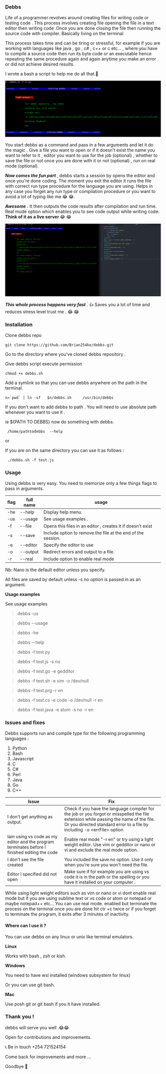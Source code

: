 <h3>Debbs</h3>

Life of a programmer revolves around creating files for writing code or testing code .
This process involves creating file opening the file in a text editor then writing code .Once you are done
closing the file then running the source code with compiler. Basically living on the terminal

This process takes time and can be tiring or stressful, for example if you are working with languages like java , go , c# , c++ or c etc... , where you have to compile a source code then run its byte code or an executable hence repeating the same procedure again and again anytime you make an error or did not achieve desired results.

I wrote a bash a script to help me do all that.💪

![Debbs image](./dbs/debbs.png)

You start debbs as a command and pass in a few arguments and let it do the magic . Give a file you want to open or if it doesn't exist the name you want to refer to it , editor you want to use for the job (optional) , whether to save the file or not once you are done with it or not (optional) , run on real mode (optional).

<b><i>Now comes the fun part </i></b>, debbs starts a session by opens the editor and once you're done coding. The moment you exit the editor it runs the file with correct run type procedure for the language you are using. Helps in any case you forget any run type or compilation procedure or you want to avoid a lot of typing like me 😂 😂.

<b><i> Awesome </i>.</b>
It then outputs the code results after compilation and run time. Real mode option which enables you to see code output while writing code.<b> Think of it as a live server </b> 😂 😂

![Debbs image](./dbs/action.png)

<b><i>This whole process happens very fast </i></b> . 👍 Saves you a lot of time and reduces stress level trust me . 😂 😂

<h3>Installation </h3>

Clone debbs repo

```
git clone https://github.com/Brian254ke/debbs.git
```

Go to the directory where you've cloned debbs repository .

Give debbs script execute permission

```
chmod +x debbs.sh
```

Add a symlink so that you can use debbs anywhere on the path in the terminal.

```
n=`pwd` | ln -sf   $n/debbs.sh     /usr/bin/debbs
```

If you don't want to add debbs to path . You will need to use absolute path whenever you want to use it .

ie ${PATH TO DEBBS} now do something with debbs.

     /home/pathtodebbs  --help

or

If you are on the same directory you can use it as follows :

     ./debbs.sh -f test.js

<h3>Usage</h3>

Using debbs is very easy. You need to memorize only a few things flags to pass in arguments.

| flag | full name | usage                                                        |
| ---- | --------- | ------------------------------------------------------------ |
| -he  | --help    | Display help menu.                                           |
| -us  | --usage   | See usage examples .                                         |
| -f   | --file    | Opens this files in an editor , creates it if doesn't exist  |
| -s   | --save    | Include option to remove the file at the end of the session. |
| -e   | --editor  | Specify the editor to use                                    |
| -o   | --output  | Redirect errors and output to a file.                        |
| -r   | --real    | Include option to enable real mode                           |

Nb: Nano is the default editor unless you specify.

All files are saved by default unless -s no option is passed in as an argument.

<b>Usage examples</b>

See usage examples

> debbs -us

> debbs --usage

> debbs -he

> debbs --help

> debbs -f test.py

> debbs -f test.js -s no

> debbs -f test.go -e gedditor

> debbs -f test.sh -e vim -o /dev/null

> debbs -f test.prg -r en

> debbs -f test.cs -e code -o /dev/null -r en

> debbs -f test.java -e atom -s no -r en

<h3>Issues and  fixes</h3>

Debbs supports run and compile type for the following programming languages :

1. Python
2. Bash
3. Javascript
4. C
5. C#
6. Perl
7. Java
8. Go
9. C++

| Issue                                                                                        | Fix                                                                                                                                                                                                               |
| -------------------------------------------------------------------------------------------- | ----------------------------------------------------------------------------------------------------------------------------------------------------------------------------------------------------------------- |
| I don't get anything as output.                                                              | Check if you have the language compiler for the job or you forgot or misspelled the file extension while passing the name of the file. Or you directed standard error to a file by including -o \<errFile> option |
| Iam using vs code as my editor and the program terminates before I finished editing the code | Enable real mode "-r en" or try using a light weight editor. Use vim or gedditor or nano or vi and exclude the real mode option.                                                                                  |
| I don't see the file created                                                                 | You included the save no option. Use it only when you're sure you won't need the file.                                                                                                                            |
| Editor I specified did not open                                                              | Make sure if for example you are using vs code it is in the path or the spelling or you have it installed on your computer .                                                                                      |

While using light weight editors such as vim or nano or vi dont enable real mode but if you are using sublime text or vs code or atom or notepad or maybe notepad++ etc... You can use real mode.
enabled but terminate the process on the terminal once you are done hit ctr +c twice or if you forget to terminate the program, it exits after 3 minutes of inactivity.

<h4>Where can I use it ?</h4>

You can use debbs on any linux or unix like terminal emulators.

<b>Linux</b>

Works with bash , zsh or kish.

<b>Windows</b>

You need to have wsl installed (windows subsystem for linux)

Or you can use git bash.

<b>Mac </b>

Use posh git or git bash if you it have installed.

<h3>Thank you !</h3>

debbs will serve you well .😂😂

Open for contributions and improvements.

📞 Be in touch +254 721524154

Come back for improvements and more ...

Goodbye 👋



